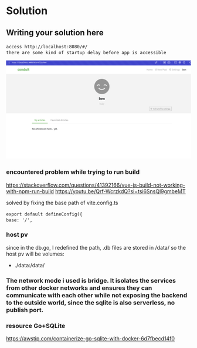 # Solution

## Writing your solution here

```
access http://localhost:8080/#/
there are some kind of startup delay before app is accessible
```
![img](./1.png)

### encountered problem while trying to run build
https://stackoverflow.com/questions/41392166/vue-js-build-not-working-with-npm-run-build
https://youtu.be/Qrf-WcrzkdQ?si=tsi6SnsQl9gmbeMT

solved by fixing the base path of vite.config.ts
```
export default defineConfig({
base: '/',
```

### host pv
since in the db.go, I redefined the path, .db files are stored in /data/
so the host pv will be volumes:
  - ./data:/data/ 


### The network mode i used is bridge. It isolates the services from other docker networks and ensures they can communicate with each other while not exposing the backend to the outside world, since the sqlite is also serverless, no publish port.


### resource Go+SQLite
https://awstip.com/containerize-go-sqlite-with-docker-6d7fbecd14f0